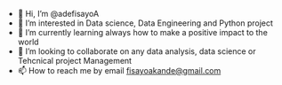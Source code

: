 - 👋 Hi, I’m @adefisayoA
- 👀 I’m interested in Data science, Data Engineering and Python project
- 🌱 I’m currently learning always how to make a positive impact to the world
- 💞️ I’m looking to collaborate on any data analysis, data science or Tehcnical project Management
- 📫 How to reach me by email fisayoakande@gmail.com

<!---
adefisayoA/adefisayoA is a ✨ special ✨ repository because its `README.md` (this file) appears on your GitHub profile.
You can click the Preview link to take a look at your changes.
--->
